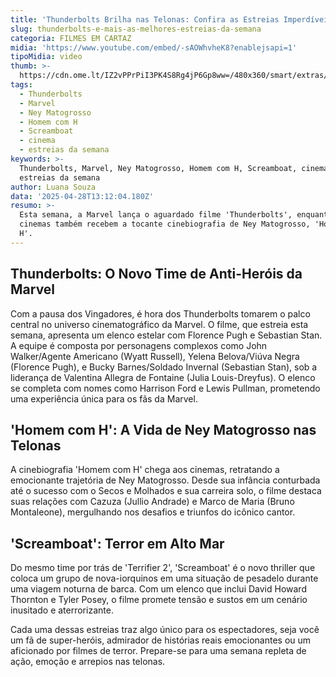 ```yaml
---
title: 'Thunderbolts Brilha nas Telonas: Confira as Estreias Imperdíveis da Semana'
slug: thunderbolts-e-mais-as-melhores-estreias-da-semana
categoria: FILMES EM CARTAZ
midia: 'https://www.youtube.com/embed/-sAOWhvheK8?enablejsapi=1'
tipoMidia: video
thumb: >-
  https://cdn.ome.lt/IZ2vPPrPiI3PK4S8Rg4jP6Gp8ww=/480x360/smart/extras/conteudos/thunderboltsvarianteposter_0lWhBAo.jpg
tags:
  - Thunderbolts
  - Marvel
  - Ney Matogrosso
  - Homem com H
  - Screamboat
  - cinema
  - estreias da semana
keywords: >-
  Thunderbolts, Marvel, Ney Matogrosso, Homem com H, Screamboat, cinema,
  estreias da semana
author: Luana Souza
data: '2025-04-28T13:12:04.180Z'
resumo: >-
  Esta semana, a Marvel lança o aguardado filme 'Thunderbolts', enquanto os
  cinemas também recebem a tocante cinebiografia de Ney Matogrosso, 'Homem com
  H'.
---
```


## Thunderbolts: O Novo Time de Anti-Heróis da Marvel

Com a pausa dos Vingadores, é hora dos Thunderbolts tomarem o palco central no universo cinematográfico da Marvel. O filme, que estreia esta semana, apresenta um elenco estelar com Florence Pugh e Sebastian Stan. A equipe é composta por personagens complexos como John Walker/Agente Americano (Wyatt Russell), Yelena Belova/Viúva Negra (Florence Pugh), e Bucky Barnes/Soldado Invernal (Sebastian Stan), sob a liderança de Valentina Allegra de Fontaine (Julia Louis-Dreyfus). O elenco se completa com nomes como Harrison Ford e Lewis Pullman, prometendo uma experiência única para os fãs da Marvel.

## 'Homem com H': A Vida de Ney Matogrosso nas Telonas

A cinebiografia 'Homem com H' chega aos cinemas, retratando a emocionante trajetória de Ney Matogrosso. Desde sua infância conturbada até o sucesso com o Secos e Molhados e sua carreira solo, o filme destaca suas relações com Cazuza (Jullio Andrade) e Marco de Maria (Bruno Montaleone), mergulhando nos desafios e triunfos do icônico cantor.

## 'Screamboat': Terror em Alto Mar

Do mesmo time por trás de 'Terrifier 2', 'Screamboat' é o novo thriller que coloca um grupo de nova-iorquinos em uma situação de pesadelo durante uma viagem noturna de barca. Com um elenco que inclui David Howard Thornton e Tyler Posey, o filme promete tensão e sustos em um cenário inusitado e aterrorizante.

Cada uma dessas estreias traz algo único para os espectadores, seja você um fã de super-heróis, admirador de histórias reais emocionantes ou um aficionado por filmes de terror. Prepare-se para uma semana repleta de ação, emoção e arrepios nas telonas.

